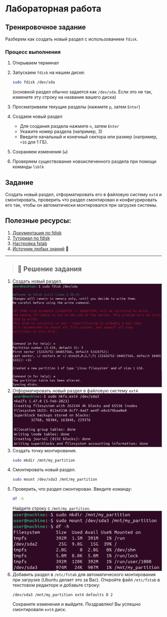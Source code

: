 # Лабораторная работа

## Тренировочное задание

Разберем как создать новый раздел с использованием `fdisk`.

### Процесс выполнения

1. Открываем терминал
2. Запускаем `fdisk` на нашем диске:

   ```bash
   sudo fdisk /dev/sda
   ```

   (основной раздел обычно задается как `/dev/sda`. Если это не так, измените эту строку на название вашего диска)
3. Просматриваем текущие разделы (нажмите `p`, затем `Enter`)
4. Создаем новый раздел

   - Для создания раздела нажмите  `n`, затем `Enter`
   - Укажите номер раздела (например, 3)
   - Введите начальный и конечный сектора или размер (например, `+1G` для 1 ГБ).
5. Сохраняем изменения (`w`)
6. Проверяем существование новоиспеченного раздела при помощи команды `lsblk`

## Задание

Создать новый раздел, отформатировать его в файловую систему `ext4` и смонтировать, проверить что раздел смонтирован и конфигурировать его так, чтобы он автоматически монтировался при загрузке системы.

## Полезные ресурсы:

1. [Документация по fdisk](https://man7.org/linux/man-pages/man8/fdisk.8.html)
2. [Туториал по fdisk](https://linuxize.com/post/fdisk-command-in-linux/)
3. [Настройка fstab](https://wiki.archlinux.org/title/fstab)
4. [Источник любых знаний](https://google.com) 🐧

---

> ## 🥽 Решение задания

1. Создать новый раздел.
   ![Создание раздела](assets/partition_creation.png)
2. Отформатировать новый раздел в файловую систему `ext4`.
   ![Форматирование](assets/formatting.png)
3. Создать точку монтирования.
   ```bash
   sudo mkdir /mnt/my_partition
   ```
4. Смонтировать новый раздел.
   ```bash
   sudo mount /dev/sda3 /mnt/my_partition
   ```
5. Проверить, что раздел смонтирован.
   Введите команду:
   ```bash
   df -h
   ```
   Найдите строку с `/mnt/my_partition`.
   ![Монтирование](assets/mounting.png)
6. Добавить раздел в `/etc/fstab` для автоматического монтирования при загрузке (Ubuntu делает это за Вас).
   Откройте файл `/etc/fstab` в текстовом редакторе и добавьте строку:
   ```
   /dev/sda3 /mnt/my_partition ext4 defaults 0 2
   ```
   Сохраните изменения и выйдите.
   Поздравляю! Вы успешно смонтировали `ext4` диск.
